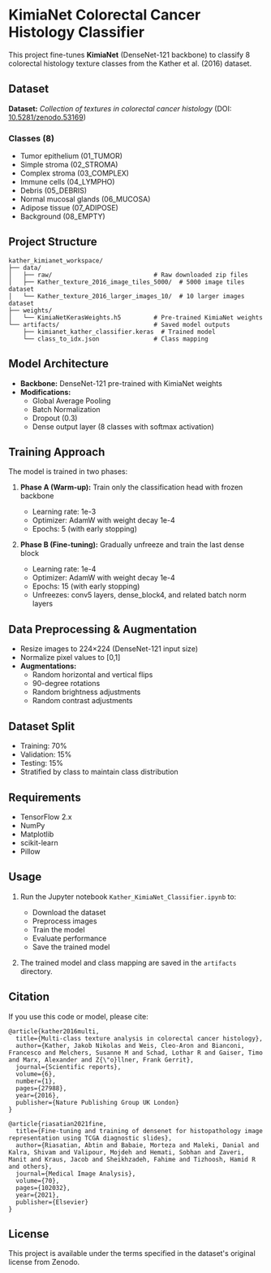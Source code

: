 # KimiaNet Colorectal Cancer Histology Classifier

This project fine-tunes **KimiaNet** (DenseNet-121 backbone) to classify 8 colorectal histology texture classes from the Kather et al. (2016) dataset.

## Dataset

**Dataset:** *Collection of textures in colorectal cancer histology* (DOI: [10.5281/zenodo.53169](https://doi.org/10.5281/zenodo.53169))

### Classes (8)
- Tumor epithelium (01_TUMOR)
- Simple stroma (02_STROMA)
- Complex stroma (03_COMPLEX)
- Immune cells (04_LYMPHO)
- Debris (05_DEBRIS)
- Normal mucosal glands (06_MUCOSA)
- Adipose tissue (07_ADIPOSE)
- Background (08_EMPTY)

## Project Structure

```
kather_kimianet_workspace/
├── data/
│   ├── raw/                            # Raw downloaded zip files
│   ├── Kather_texture_2016_image_tiles_5000/  # 5000 image tiles dataset
│   └── Kather_texture_2016_larger_images_10/  # 10 larger images dataset
├── weights/
│   └── KimiaNetKerasWeights.h5         # Pre-trained KimiaNet weights
└── artifacts/                          # Saved model outputs
    ├── kimianet_kather_classifier.keras  # Trained model
    └── class_to_idx.json               # Class mapping
```

## Model Architecture

- **Backbone:** DenseNet-121 pre-trained with KimiaNet weights
- **Modifications:**
  - Global Average Pooling
  - Batch Normalization
  - Dropout (0.3)
  - Dense output layer (8 classes with softmax activation)

## Training Approach

The model is trained in two phases:
1. **Phase A (Warm-up):** Train only the classification head with frozen backbone
   - Learning rate: 1e-3
   - Optimizer: AdamW with weight decay 1e-4
   - Epochs: 5 (with early stopping)

2. **Phase B (Fine-tuning):** Gradually unfreeze and train the last dense block
   - Learning rate: 1e-4
   - Optimizer: AdamW with weight decay 1e-4
   - Epochs: 15 (with early stopping)
   - Unfreezes: conv5 layers, dense_block4, and related batch norm layers

## Data Preprocessing & Augmentation

- Resize images to 224×224 (DenseNet-121 input size)
- Normalize pixel values to [0,1]
- **Augmentations:**
  - Random horizontal and vertical flips
  - 90-degree rotations
  - Random brightness adjustments
  - Random contrast adjustments

## Dataset Split

- Training: 70%
- Validation: 15%
- Testing: 15%
- Stratified by class to maintain class distribution

## Requirements

- TensorFlow 2.x
- NumPy
- Matplotlib
- scikit-learn
- Pillow

## Usage

1. Run the Jupyter notebook `Kather_KimiaNet_Classifier.ipynb` to:
   - Download the dataset
   - Preprocess images
   - Train the model
   - Evaluate performance
   - Save the trained model

2. The trained model and class mapping are saved in the `artifacts` directory.

## Citation

If you use this code or model, please cite:

```
@article{kather2016multi,
  title={Multi-class texture analysis in colorectal cancer histology},
  author={Kather, Jakob Nikolas and Weis, Cleo-Aron and Bianconi, Francesco and Melchers, Susanne M and Schad, Lothar R and Gaiser, Timo and Marx, Alexander and Z{\"o}llner, Frank Gerrit},
  journal={Scientific reports},
  volume={6},
  number={1},
  pages={27988},
  year={2016},
  publisher={Nature Publishing Group UK London}
}

@article{riasatian2021fine,
  title={Fine-tuning and training of densenet for histopathology image representation using TCGA diagnostic slides},
  author={Riasatian, Abtin and Babaie, Morteza and Maleki, Danial and Kalra, Shivam and Valipour, Mojdeh and Hemati, Sobhan and Zaveri, Manit and Kraus, Jacob and Sheikhzadeh, Fahime and Tizhoosh, Hamid R and others},
  journal={Medical Image Analysis},
  volume={70},
  pages={102032},
  year={2021},
  publisher={Elsevier}
}
```

## License

This project is available under the terms specified in the dataset's original license from Zenodo.
